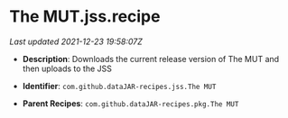 # The MUT.jss.recipe

_Last updated 2021-12-23 19:58:07Z_

- **Description**: Downloads the current release version of The MUT and then uploads to the JSS

- **Identifier**: `com.github.dataJAR-recipes.jss.The MUT`

- **Parent Recipes**: `com.github.dataJAR-recipes.pkg.The MUT`